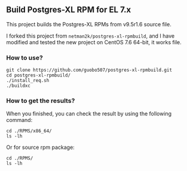 ## Build Postgres-XL RPM for EL 7.x

This project builds the Postgres-XL RPMs from v9.5r1.6 source file. 

I forked this project from `netman2k/postgres-xl-rpmbuild`, and I have modified and tested the new project on CentOS 7.6 64-bit, it works file.

### How to use?

    git clone https://github.com/guobo507/postgres-xl-rpmbuild.git
    cd postgres-xl-rpmbuild/
    ./install_req.sh
    ./buildxc

### How to get the results?

When you finished, you can check the result by using the following command:

    cd ./RPMS/x86_64/
    ls -lh 

Or for source rpm package:

    cd ./RPMS/
    ls -lh 

